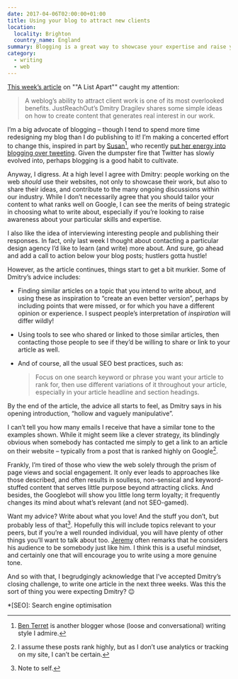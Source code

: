 ```yaml
---
date: 2017-04-06T02:00:00+01:00
title: Using your blog to attract new clients
location:
  locality: Brighton
  country_name: England
summary: Blogging is a great way to showcase your expertise and raise your profile. But can you achieve this without drawing on manipulative methods of generating traffic?
category:
  - writing
  - web
---
```


[This week’s article][1] on ""A List Apart"" caught my attention:

> A weblog’s ability to attract client work is one of its most overlooked benefits. JustReachOut’s Dmitry Dragilev shares some simple ideas on how to create content that generates real interest in our work.

I’m a big advocate of blogging – though I tend to spend more time redesigning my blog than I do publishing to it! I’m making a concerted effort to change this, inspired in part by [Susan][2][^1], who recently [put her energy into blogging over tweeting][3]. Given the dumpster fire that Twitter has slowly evolved into, perhaps blogging is a good habit to cultivate.

Anyway, I digress. At a high level I agree with Dmitry: people working on the web _should_ use their websites, not only to showcase their work, but also to share their ideas, and contribute to the many ongoing discussions within our industry. While I don’t necessarily agree that you should tailor your content to what ranks well on Google, I can see the merits of being strategic in choosing what to write about, especially if you’re looking to raise awareness about your particular skills and expertise.

I also like the idea of interviewing interesting people and publishing their responses. In fact, only last week I thought about contacting a particular design agency I’d like to learn (and write) more about. And sure, go ahead and add a call to action below your blog posts; hustlers gotta hustle!

However, as the article continues, things start to get a bit murkier. Some of Dmitry’s advice includes:

- Finding similar articles on a topic that you intend to write about, and using these as inspiration to “create an even better version”, perhaps by including points that were missed, or for which you have a different opinion or experience. I suspect people’s interpretation of _inspiration_ will differ wildly!

- Using tools to see who shared or linked to those similar articles, then contacting those people to see if they’d be willing to share or link to your article as well.

- And of course, all the usual SEO best practices, such as:

  > Focus on one search keyword or phrase you want your article to rank for, then use different variations of it throughout your article, especially in your article headline and section headings.

By the end of the article, the advice all starts to feel, as Dmitry says in his opening introduction, “hollow and vaguely manipulative”.

I can’t tell you how many emails I receive that have a similar tone to the examples shown. While it might seem like a clever strategy, its blindingly obvious when somebody has contacted me simply to get a link to an article on their website – typically from a post that is ranked highly on Google[^2].

Frankly, I’m tired of those who view the web solely through the prism of page views and social engagement. It only ever leads to approaches like those described, and often results in soulless, non-sensical and keyword-stuffed content that serves little purpose beyond attracting clicks. And besides, the Googlebot will show you little long term loyalty; it frequently changes its mind about what’s relevant (and not SEO-gamed).

Want my advice? Write about what you love! And the stuff you don’t, but probably less of that[^3]. Hopefully this will include topics relevant to your peers, but if you’re a well rounded individual, you will have plenty of other things you’ll want to talk about too. [Jeremy][4] often remarks that he considers his audience to be somebody just like him. I think this is a useful mindset, and certainly one that will encourage you to write using a more genuine tone.

And so with that, I begrudgingly acknowledge that I’ve accepted Dmitry’s closing challenge, to write one article in the next three weeks. Was this the sort of thing you were expecting Dmitry? 😉

[^1]: [Ben Terret](http://noisydecentgraphics.typepad.com) is another blogger whose (loose and conversational) writing style I admire.
[^2]: I assume these posts rank highly, but as I don’t use analytics or tracking on my site, I can’t be certain.
[^3]: Note to self.

[1]: https://alistapart.com/article/widen-out-using-your-blog-to-attract-new-clients
[2]: https://www.susanjeanrobertson.com/
[3]: https://www.susanjeanrobertson.com/self/writing-my-tweets/
[4]: https://adactio.com/

*[SEO]: Search engine optimisation
